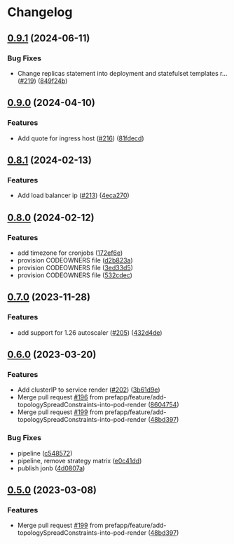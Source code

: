 # Changelog

## [0.9.1](https://github.com/prefapp/prefapp-helm/compare/prefapp-helm-v0.9.0...prefapp-helm-v0.9.1) (2024-06-11)


### Bug Fixes

* Change replicas statement into deployment and statefulset templates r… ([#219](https://github.com/prefapp/prefapp-helm/issues/219)) ([849f24b](https://github.com/prefapp/prefapp-helm/commit/849f24b9a2cf4c93397b1f9009667a4a5c3bf4aa))

## [0.9.0](https://github.com/prefapp/prefapp-helm/compare/prefapp-helm-v0.8.1...prefapp-helm-v0.9.0) (2024-04-10)


### Features

* Add quote for ingress host ([#216](https://github.com/prefapp/prefapp-helm/issues/216)) ([81fdecd](https://github.com/prefapp/prefapp-helm/commit/81fdecd5491cceb448cbf0819a8d62f9959a4c00))

## [0.8.1](https://github.com/prefapp/prefapp-helm/compare/prefapp-helm-v0.8.0...prefapp-helm-v0.8.1) (2024-02-13)


### Features

* Add load balancer ip ([#213](https://github.com/prefapp/prefapp-helm/issues/213)) ([4eca270](https://github.com/prefapp/prefapp-helm/commit/4eca270273b90cd6bebec3d03ba87aeee13dc79e))

## [0.8.0](https://github.com/prefapp/prefapp-helm/compare/prefapp-helm-v0.7.0...prefapp-helm-v0.8.0) (2024-02-12)


### Features

* add timezone for cronjobs ([172ef6e](https://github.com/prefapp/prefapp-helm/commit/172ef6e8cd52c3c8a3136ec8a828be6f05da32d6))
* provision CODEOWNERS file ([d2b823a](https://github.com/prefapp/prefapp-helm/commit/d2b823a2bbb36339baacc1bc78442af772c0b968))
* provision CODEOWNERS file ([3ed33d5](https://github.com/prefapp/prefapp-helm/commit/3ed33d54b13b153c3ab86d40c5f7fade28c02826))
* provision CODEOWNERS file ([532cdec](https://github.com/prefapp/prefapp-helm/commit/532cdecb5272a1eb14dce118230d1f73b2fabbdf))

## [0.7.0](https://github.com/prefapp/prefapp-helm/compare/prefapp-helm-v0.6.0...prefapp-helm-v0.7.0) (2023-11-28)


### Features

* add support for 1.26 autoscaler ([#205](https://github.com/prefapp/prefapp-helm/issues/205))  ([432d4de](https://github.com/prefapp/prefapp-helm/commit/432d4de0968cb1c9cd4a2d18cbd68c396bfbc842))

## [0.6.0](https://github.com/prefapp/prefapp-helm/compare/prefapp-helm-v0.5.0...prefapp-helm-v0.6.0) (2023-03-20)


### Features

* Add clusterIP to service render ([#202](https://github.com/prefapp/prefapp-helm/issues/202)) ([3b61d9e](https://github.com/prefapp/prefapp-helm/commit/3b61d9ef15e862879909cc599f47c5564adb0775))
* Merge pull request [#196](https://github.com/prefapp/prefapp-helm/issues/196) from prefapp/feature/add-topologySpreadConstraints-into-pod-render ([8604754](https://github.com/prefapp/prefapp-helm/commit/86047546c28247e024c94c665e3fc252512ebe7c))
* Merge pull request [#199](https://github.com/prefapp/prefapp-helm/issues/199) from prefapp/feature/add-topologySpreadConstraints-into-pod-render ([48bd397](https://github.com/prefapp/prefapp-helm/commit/48bd3970bcb4b491a84c1e779306aacf9f7cf7d9))


### Bug Fixes

* pipeline ([c548572](https://github.com/prefapp/prefapp-helm/commit/c5485724bdaac808c2f317a3390e7fd7d7c3ec9c))
* pipeline, remove strategy matrix ([e0c41dd](https://github.com/prefapp/prefapp-helm/commit/e0c41dd44021366d5a5f3cd0ee3cffa628c6bea5))
* publish jonb ([4d0807a](https://github.com/prefapp/prefapp-helm/commit/4d0807a85739937ddee6509f2451d2185567904c))

## [0.5.0](https://github.com/prefapp/prefapp-helm/compare/prefapp-helm-v0.4.1...prefapp-helm-v0.5.0) (2023-03-08)


### Features

* Merge pull request [#199](https://github.com/prefapp/prefapp-helm/issues/199) from prefapp/feature/add-topologySpreadConstraints-into-pod-render ([48bd397](https://github.com/prefapp/prefapp-helm/commit/48bd3970bcb4b491a84c1e779306aacf9f7cf7d9))
